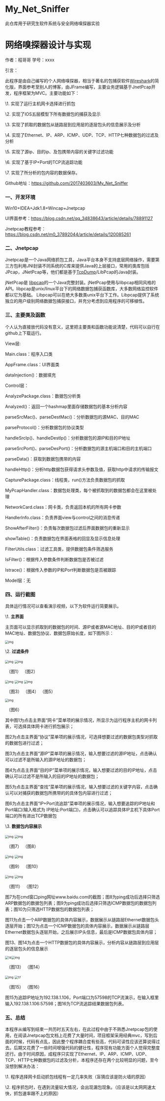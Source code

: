 # My_Net_Sniffer
此仓库用于研究生软件系统与安全网络嗅探器实验

# **网络嗅探器设计与实现**

作者：程哥哥  学号：xxxx

引言：

此程序是由自己编写的个人网络嗅探器，相当于著名的包捕获软件[Wireshark](https://so.csdn.net/so/search?q=Wireshark&spm=1001.2101.3001.7020)的简化版，界面参考至别人的博客，由JFrame编写，主要业务逻辑基于JnetPcap开发，程序框架为MVC。主要功能如下：

\1. 实现了运行主机网卡选择进行抓包 

\2. 实现了IOS五层模型下所有数据包的捕获及显示 

\3. 实现了抓取的数据包从链路层到应用层的逐层包头的信息展示及分析 

\4. 实现了Ethernet、IP、ARP、ICMP、UDP、TCP、HTTP七种数据包的过滤及分析 

\5. 实现了源ip、目的ip、及包携带内容的关键字过滤功能 

\6. 实现了基于IP+Port的TCP流追踪功能

\7. 实现了所分析的包内容的数据保存。

Github地址：https://github.com/2017403603/My_Net_Sniffer

### 一、**开发环境**

Win10+IDEA+Jdk1.8+Wincap+Jnetpcap  

UI界面参考：https://blog.csdn.net/qq_34838643/article/details/78891127

Jnetpcap教程参考：https://blog.csdn.net/m0_37892044/article/details/120085261

### 二、**Jnetpcap**

Jnetpcap是一个Java网络抓包工具，Java平台本身不支持底层网络操作，需要第三方包利用JNI封装不同系统的C库来提供Java的上层接口，常用的类库包括 JPcap，JNetPcap等，他们都是基于[TcpDump](https://so.csdn.net/so/search?q=TcpDump&spm=1001.2101.3001.7020)/LibPcap的Java封装。

jNetPcap是 [libpcap](http://jnetpcap.com/)的一个Java完整封装。jNetPcap使用与libpcap相同风格的API。libpcap是unix/linux平台下的网络数据包捕获函数库，大多数网络监控软件都以它为基础。 Libpcap可以在绝大多数类unix平台下工作。Libpcap提供了系统独立的用户级别网络数据包捕获接口，并充分考虑到应用程序的可移植性。

### 三、**主要类及函数**

个人认为直接放代码没有意义，这里把主要类和函数功能说清楚，代码可以自行在github上下载运行。

View层:

Main.class：程序入口类

AppFrame.class：UI界面类

dataInjection()：数据填充

Control层：

AnalyzePackage.class：数据包分析类

Analyzed()：返回一个hashmap里面存储数据包的基本分析内容

parseSrcMac()、parseDestMac()：分析数据包的源MAC、目的MAC

parseProtocol()：分析数据包的协议类型

handleSrcIp()、handleDestIp()：分析数据包的源IP和目的IP地址

parseSrcPort()、parseDesPort()：分析数据包的源主机端口和目的主机端口

parseData()：获取到数据包携带的内容

handleHttp()：分析http数据包获得请求头参数及值，获取http中请求的传输报文

CapturePackage.class：线程类，run()方法负责数据包的抓取

MyPcapHandler.class：数据包处理类，每个被抓取到的数据包都会在这里被处理

NetworkCard.class：网卡类，负责返回本机的所有网卡参数

HandlerInfo.class：负责界面view与control之间的消息传递

ShowAfterFilter()：负责每次数据包过滤后界面数据包的重新显示

showTable()：负责数据包在界面表格的回显及显示信息处理

FilterUtils.class：过滤工具类，提供数据包条件筛选服务

IsFilter()：根据传入参数条件判断数据包是否被过滤

Istrace()：根据传入参数的IP和Port判断数据包是否被跟踪

Model层：无

### 四、**运行截图**

具体运行情况可以查看演示视频，以下为软件运行简要展示。

\1. **主界面**

主页面可以显示抓取到的数据包的时间、源IP或者源MAC地址、目的IP或者目的MAC地址、数据包协议、数据包原始长度，如下图所示：

<img src=".\图片存储\1.jpg" alt="img" style="zoom: 67%;" /> 

\2. **过滤条件**

<img src=".\图片存储\2.jpg" alt="img" style="zoom:67%;" />  <img src="file:///C:\Users\程哥哥\AppData\Local\Temp\ksohtml\wps2231.tmp.jpg" alt="img" style="zoom:67%;" />

​                （图1）                                                                            （图2）

<img src=".\图片存储\4.jpg" alt="img" style="zoom: 67%;" /> <img src=".\图片存储\5.jpg" alt="img" style="zoom:67%;" /> <img src=".\图片存储\6.jpg" alt="img" style="zoom:67%;" />

​                  （图3）                                             （图4）                                              （图5）

<img src=".\图片存储\7.jpg" alt="img" style="zoom:67%;" /> 

​																（图6）

其中图1为点击主界面“网卡”菜单项的展示情况，所显示为运行程序主机的网卡列表，可选择具体网卡进行抓包展示；

图2为点击主界面“协议”菜单项的展示情况，可选择想要过滤的数据包类型对抓取的数据包进行过滤；

图3为点击主界面“源IP”菜单项的展示情况，输入想要过滤的源IP地址，点击确认可以过滤不是所输入的源IP地址的数据包；

图4为点击主界面“目的IP”菜单项的展示情况，输入想要过滤的目的IP地址，点击确认可以过滤不是所输入的目的IP地址的数据包；

图5为点击主界面“查找”菜单项的展示情况，输入想要过滤的关键字内容，点击确认可以对捕获的数据包所携带的的具体包内容进行过滤；

图6为点击主界面“IP+Port流追踪”菜单项的展示情况，输入想要追踪的IP地址和Port端口(输入格式为 IP地址:Port端口)，点击确认可以追踪具体IP主机下具体Port端口的所有进出TCP数据包

\3. **数据包内容展示**

<img src=".\图片存储\8.jpg" alt="img" style="zoom:67%;" /> <img src=".\图片存储\9.jpg" alt="img" style="zoom:67%;" />

​    							   （图7）                                										    （图8）

<img src=".\图片存储\10.jpg" alt="img" style="zoom:67%;" /> <img src=".\图片存储\11.jpg" alt="img" style="zoom:67%;" />

​        （图9）                     （图10）

<img src=".\图片存储\12.jpg" alt="img" style="zoom:67%;" />   <img src=".\图片存储\13.jpg" alt="img" style="zoom:67%;" />

​      										 （图11）                                                       （图12） 

图7为在cmd窗口ping网址www.baidu.com的截图；图8为ping成功后选择只筛选ARP数据包的数据包列表；图9为ping成功后选择只筛选ICMP数据包的数据包列表；图10为只筛选HTTP数据包的数据包列表；

图11为点击一个ARP数据包的具体内容展示，数据展示从链路层Ethernet数据包头逐层开始；图12为点击一个ICMP数据包的具体内容展示，数据展示从链路层Ethernet数据包头逐层开始，之后展示IP头信息，最后是ICMP数据包具体内容；

图13、图14为点击一个HTTP数据包的具体内容展示，分析内容从链路层到应用层的逐层包头的信息展示

 <img src=".\图片存储\14.jpg" alt="14" style="zoom:67%;" /><img src=".\图片存储\15.jpg" alt="img" style="zoom:67%;" />

​    								（图13） 												                  （图14）

 <img src=".\图片存储\16.jpg" alt="img" style="zoom:67%;" /> <img src=".\图片存储\17.jpg" alt="17" style="zoom: 67%;" />

​            						 （图15）              													    （图16）

图15为追踪IP地址为192.138.1.106，Port端口为57598的TCP流演示，在输入框里输入192.138.1.106:57598；图16为TCP流追踪结果数据包列表。

### 五、**总结**

本程序从编写到结束一共历时五天左右，在此过程中由于不熟悉Jnetpcap包的使用，在阅读Jnetpcap包文档上花费了大量时间，项目框架采用经典mvc，写到后面的时候，代码有点乱，因此整个程序耦合度有些高，代码可读性应该还算说得过去。后期又花费了一些时间增强代码的健壮性，程序现有功能方面个人觉得完整度还行。由于时间原因，成程序只实现了Ethernet、IP、ARP、ICMP、UDP、TCP、HTTP七种数据包的过滤及分析，本程序还存在两个比较明显的问题，至今没想到解决办法：

\1. 程序选择网卡启动抓包线程有一定几率失败（盲猜应该是防火墙的原因）

\2. 程序抓包时，在遇到流量较大情况，会出现漏包现象。（应该是以太网网速太快，抓包速率跟不上的原因）

